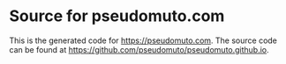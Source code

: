 # Source for pseudomuto.com

This is the generated code for https://pseudomuto.com. The source code can be found at
https://github.com/pseudomuto/pseudomuto.github.io.
